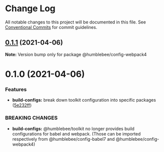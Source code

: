 # Change Log

All notable changes to this project will be documented in this file.
See [Conventional Commits](https://conventionalcommits.org) for commit guidelines.

## [0.1.1](https://github.com/wearehumblebee/honeycomb/compare/@humblebee/config-webpack4@0.1.0...@humblebee/config-webpack4@0.1.1) (2021-04-06)

**Note:** Version bump only for package @humblebee/config-webpack4





# 0.1.0 (2021-04-06)


### Features

* **build-configs:** break down toolkit configuration into specific packages ([5e232ff](https://github.com/wearehumblebee/honeycomb/commit/5e232ffbbb6870d6ac8ebbda9cd5659692aa5065))


### BREAKING CHANGES

* **build-configs:** @humblebee/toolkit no longer provides build configurations for babel and webpack.
(Those can be imported respectively from @humblebee/config-babel7 and @humblebee/config-webpack4)
